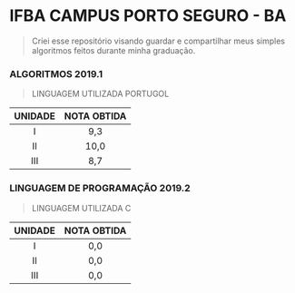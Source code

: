 # IFBA CAMPUS PORTO SEGURO - BA
> Criei esse repositório visando guardar e compartilhar meus simples algoritmos feitos durante minha graduação.
### ALGORITMOS 2019.1
> LINGUAGEM UTILIZADA PORTUGOL
 
| UNIDADE | NOTA OBTIDA |
|:-------:|:-----------:|
|    I    |     9,3     |
|    II   |     10,0    |
|   III   |     8,7     |
### LINGUAGEM DE PROGRAMAÇÃO 2019.2
> LINGUAGEM UTILIZADA C

| UNIDADE | NOTA OBTIDA |
|:-------:|:-----------:|
|    I    |      0,0    |
|    II   |      0,0    |
|   III   |      0,0    |
